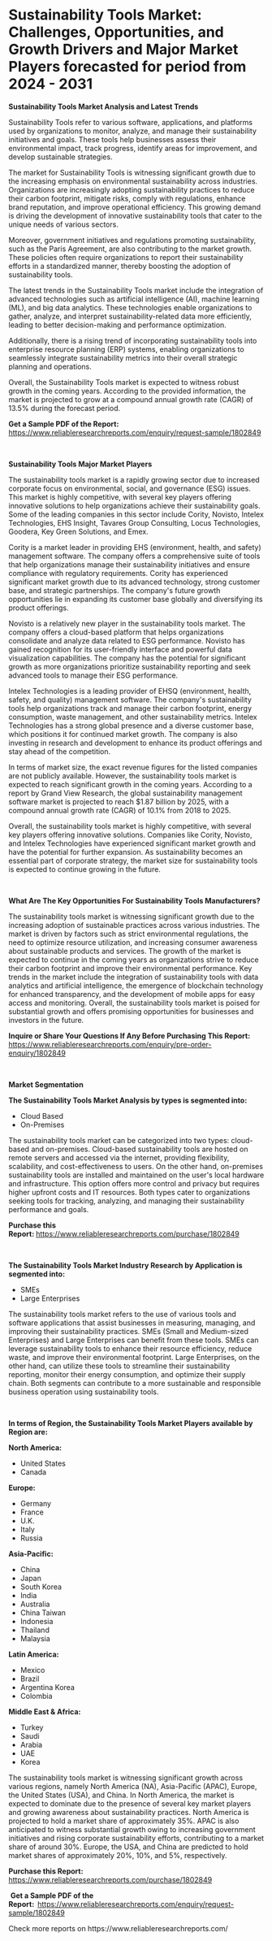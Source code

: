 <p><h1>Sustainability Tools Market: Challenges, Opportunities, and Growth Drivers and Major Market Players forecasted for period from 2024 - 2031</h1></p><p><strong>Sustainability Tools Market Analysis and Latest Trends</strong></p>
<p><p>Sustainability Tools refer to various software, applications, and platforms used by organizations to monitor, analyze, and manage their sustainability initiatives and goals. These tools help businesses assess their environmental impact, track progress, identify areas for improvement, and develop sustainable strategies.</p><p>The market for Sustainability Tools is witnessing significant growth due to the increasing emphasis on environmental sustainability across industries. Organizations are increasingly adopting sustainability practices to reduce their carbon footprint, mitigate risks, comply with regulations, enhance brand reputation, and improve operational efficiency. This growing demand is driving the development of innovative sustainability tools that cater to the unique needs of various sectors.</p><p>Moreover, government initiatives and regulations promoting sustainability, such as the Paris Agreement, are also contributing to the market growth. These policies often require organizations to report their sustainability efforts in a standardized manner, thereby boosting the adoption of sustainability tools.</p><p>The latest trends in the Sustainability Tools market include the integration of advanced technologies such as artificial intelligence (AI), machine learning (ML), and big data analytics. These technologies enable organizations to gather, analyze, and interpret sustainability-related data more efficiently, leading to better decision-making and performance optimization.</p><p>Additionally, there is a rising trend of incorporating sustainability tools into enterprise resource planning (ERP) systems, enabling organizations to seamlessly integrate sustainability metrics into their overall strategic planning and operations.</p><p>Overall, the Sustainability Tools market is expected to witness robust growth in the coming years. According to the provided information, the market is projected to grow at a compound annual growth rate (CAGR) of 13.5% during the forecast period.</p></p>
<p><strong>Get a Sample PDF of the Report:&nbsp;</strong> <a href="https://www.reliableresearchreports.com/enquiry/request-sample/1802849">https://www.reliableresearchreports.com/enquiry/request-sample/1802849</a></p>
<p>&nbsp;</p>
<p><strong>Sustainability Tools Major Market Players</strong></p>
<p><p>The sustainability tools market is a rapidly growing sector due to increased corporate focus on environmental, social, and governance (ESG) issues. This market is highly competitive, with several key players offering innovative solutions to help organizations achieve their sustainability goals. Some of the leading companies in this sector include Cority, Novisto, Intelex Technologies, EHS Insight, Tavares Group Consulting, Locus Technologies, Goodera, Key Green Solutions, and Emex.</p><p>Cority is a market leader in providing EHS (environment, health, and safety) management software. The company offers a comprehensive suite of tools that help organizations manage their sustainability initiatives and ensure compliance with regulatory requirements. Cority has experienced significant market growth due to its advanced technology, strong customer base, and strategic partnerships. The company's future growth opportunities lie in expanding its customer base globally and diversifying its product offerings.</p><p>Novisto is a relatively new player in the sustainability tools market. The company offers a cloud-based platform that helps organizations consolidate and analyze data related to ESG performance. Novisto has gained recognition for its user-friendly interface and powerful data visualization capabilities. The company has the potential for significant growth as more organizations prioritize sustainability reporting and seek advanced tools to manage their ESG performance.</p><p>Intelex Technologies is a leading provider of EHSQ (environment, health, safety, and quality) management software. The company's sustainability tools help organizations track and manage their carbon footprint, energy consumption, waste management, and other sustainability metrics. Intelex Technologies has a strong global presence and a diverse customer base, which positions it for continued market growth. The company is also investing in research and development to enhance its product offerings and stay ahead of the competition.</p><p>In terms of market size, the exact revenue figures for the listed companies are not publicly available. However, the sustainability tools market is expected to reach significant growth in the coming years. According to a report by Grand View Research, the global sustainability management software market is projected to reach $1.87 billion by 2025, with a compound annual growth rate (CAGR) of 10.1% from 2018 to 2025.</p><p>Overall, the sustainability tools market is highly competitive, with several key players offering innovative solutions. Companies like Cority, Novisto, and Intelex Technologies have experienced significant market growth and have the potential for further expansion. As sustainability becomes an essential part of corporate strategy, the market size for sustainability tools is expected to continue growing in the future.</p></p>
<p>&nbsp;</p>
<p><strong>What Are The Key Opportunities For Sustainability Tools Manufacturers?</strong></p>
<p><p>The sustainability tools market is witnessing significant growth due to the increasing adoption of sustainable practices across various industries. The market is driven by factors such as strict environmental regulations, the need to optimize resource utilization, and increasing consumer awareness about sustainable products and services. The growth of the market is expected to continue in the coming years as organizations strive to reduce their carbon footprint and improve their environmental performance. Key trends in the market include the integration of sustainability tools with data analytics and artificial intelligence, the emergence of blockchain technology for enhanced transparency, and the development of mobile apps for easy access and monitoring. Overall, the sustainability tools market is poised for substantial growth and offers promising opportunities for businesses and investors in the future.</p></p>
<p><strong>Inquire or Share Your Questions If Any Before Purchasing This Report:</strong> <a href="https://www.reliableresearchreports.com/enquiry/pre-order-enquiry/1802849">https://www.reliableresearchreports.com/enquiry/pre-order-enquiry/1802849</a></p>
<p>&nbsp;</p>
<p><strong>Market Segmentation</strong></p>
<p><strong>The Sustainability Tools Market Analysis by types is segmented into:</strong></p>
<p><ul><li>Cloud Based</li><li>On-Premises</li></ul></p>
<p><p>The sustainability tools market can be categorized into two types: cloud-based and on-premises. Cloud-based sustainability tools are hosted on remote servers and accessed via the internet, providing flexibility, scalability, and cost-effectiveness to users. On the other hand, on-premises sustainability tools are installed and maintained on the user's local hardware and infrastructure. This option offers more control and privacy but requires higher upfront costs and IT resources. Both types cater to organizations seeking tools for tracking, analyzing, and managing their sustainability performance and goals.</p></p>
<p><strong>Purchase this Report:&nbsp;</strong><a href="https://www.reliableresearchreports.com/purchase/1802849">https://www.reliableresearchreports.com/purchase/1802849</a></p>
<p>&nbsp;</p>
<p><strong>The Sustainability Tools Market Industry Research by Application is segmented into:</strong></p>
<p><ul><li>SMEs</li><li>Large Enterprises</li></ul></p>
<p><p>The sustainability tools market refers to the use of various tools and software applications that assist businesses in measuring, managing, and improving their sustainability practices. SMEs (Small and Medium-sized Enterprises) and Large Enterprises can benefit from these tools. SMEs can leverage sustainability tools to enhance their resource efficiency, reduce waste, and improve their environmental footprint. Large Enterprises, on the other hand, can utilize these tools to streamline their sustainability reporting, monitor their energy consumption, and optimize their supply chain. Both segments can contribute to a more sustainable and responsible business operation using sustainability tools.</p></p>
<p>&nbsp;</p>
<p><strong>In terms of Region, the Sustainability Tools Market Players available by Region are:</strong></p>
<p>
    <p> <strong> North America: </strong>
        <ul>
            <li>United States</li>
            <li>Canada</li>
        </ul>
        </p> 
    <p> <strong> Europe: </strong>
        <ul>
            <li>Germany</li>
            <li>France</li>
            <li>U.K.</li>
            <li>Italy</li>
            <li>Russia</li>
        </ul>
        </p> 
    <p> <strong> Asia-Pacific: </strong>
        <ul>
            <li>China</li>
            <li>Japan</li>
            <li>South Korea</li>
            <li>India</li>
            <li>Australia</li>
            <li>China Taiwan</li>
            <li>Indonesia</li>
            <li>Thailand</li>
            <li>Malaysia</li>
        </ul>
        </p> 
    <p> <strong> Latin America: </strong>
        <ul>
            <li>Mexico</li>
            <li>Brazil</li>
            <li>Argentina Korea</li>
            <li>Colombia</li>
        </ul>
        </p> 
    <p> <strong> Middle East & Africa: </strong>
        <ul>
            <li>Turkey</li>
            <li>Saudi</li>
            <li>Arabia</li>
            <li>UAE</li>
            <li>Korea</li>
        </ul>
    </p>
    </p>
<p><p>The sustainability tools market is witnessing significant growth across various regions, namely North America (NA), Asia-Pacific (APAC), Europe, the United States (USA), and China. In North America, the market is expected to dominate due to the presence of several key market players and growing awareness about sustainability practices. North America is projected to hold a market share of approximately 35%. APAC is also anticipated to witness substantial growth owing to increasing government initiatives and rising corporate sustainability efforts, contributing to a market share of around 30%. Europe, the USA, and China are predicted to hold market shares of approximately 20%, 10%, and 5%, respectively.</p></p>
<p><strong>Purchase this Report: </strong><a href="https://www.reliableresearchreports.com/purchase/1802849">https://www.reliableresearchreports.com/purchase/1802849</a></p>
<p>&nbsp;<strong>Get a Sample PDF of the Report:&nbsp;&nbsp;</strong><a href="https://www.reliableresearchreports.com/enquiry/request-sample/1802849">https://www.reliableresearchreports.com/enquiry/request-sample/1802849</a></p>
<p><strong></strong></p>
<p>Check more reports on https://www.reliableresearchreports.com/</p>